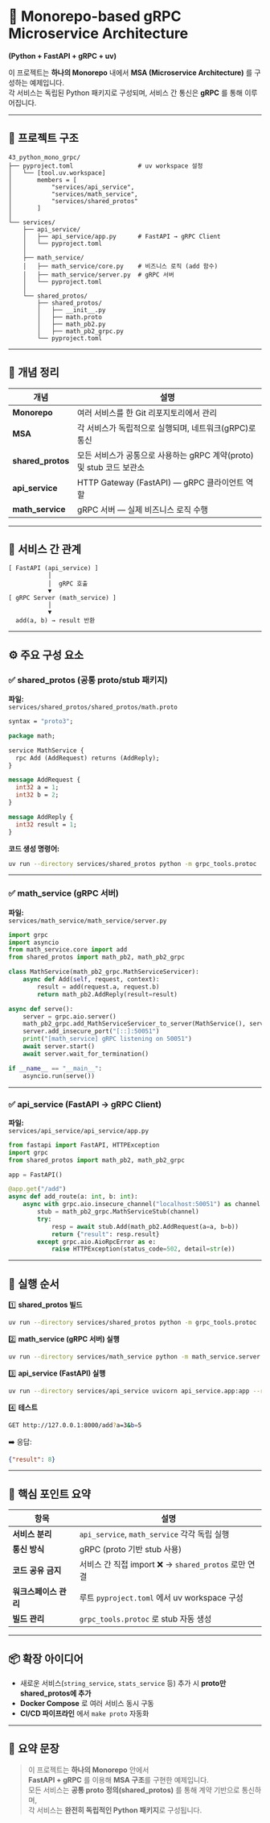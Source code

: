 # 🧩 Monorepo-based gRPC Microservice Architecture  
**(Python + FastAPI + gRPC + uv)**

이 프로젝트는 **하나의 Monorepo** 내에서 **MSA (Microservice Architecture)** 를 구성하는 예제입니다.  
각 서비스는 독립된 Python 패키지로 구성되며, 서비스 간 통신은 **gRPC** 를 통해 이루어집니다.

---

## 📁 프로젝트 구조

```
43_python_mono_grpc/
├── pyproject.toml                  # uv workspace 설정
│   └── [tool.uv.workspace]
│       members = [
│           "services/api_service",
│           "services/math_service",
│           "services/shared_protos"
│       ]
│
└── services/
    ├── api_service/
    │   ├── api_service/app.py      # FastAPI → gRPC Client
    │   └── pyproject.toml
    │
    ├── math_service/
    │   ├── math_service/core.py    # 비즈니스 로직 (add 함수)
    │   ├── math_service/server.py  # gRPC 서버
    │   └── pyproject.toml
    │
    └── shared_protos/
        ├── shared_protos/
        │   ├── __init__.py
        │   ├── math.proto
        │   ├── math_pb2.py
        │   ├── math_pb2_grpc.py
        └── pyproject.toml
```

---

## 🧠 개념 정리

| 개념 | 설명 |
|------|------|
| **Monorepo** | 여러 서비스를 한 Git 리포지토리에서 관리 |
| **MSA** | 각 서비스가 독립적으로 실행되며, 네트워크(gRPC)로 통신 |
| **shared_protos** | 모든 서비스가 공통으로 사용하는 gRPC 계약(proto) 및 stub 코드 보관소 |
| **api_service** | HTTP Gateway (FastAPI) — gRPC 클라이언트 역할 |
| **math_service** | gRPC 서버 — 실제 비즈니스 로직 수행 |

---

## 🧩 서비스 간 관계

```
[ FastAPI (api_service) ]
           │
           │  gRPC 호출
           ▼
[ gRPC Server (math_service) ]
           │
           ▼
  add(a, b) → result 반환
```

---

## ⚙️ 주요 구성 요소

### ✅ shared_protos (공통 proto/stub 패키지)

**파일:**  
`services/shared_protos/shared_protos/math.proto`

```proto
syntax = "proto3";

package math;

service MathService {
  rpc Add (AddRequest) returns (AddReply);
}

message AddRequest {
  int32 a = 1;
  int32 b = 2;
}

message AddReply {
  int32 result = 1;
}
```

**코드 생성 명령어:**

```bash
uv run --directory services/shared_protos python -m grpc_tools.protoc   -I shared_protos   --python_out=shared_protos   --grpc_python_out=shared_protos   shared_protos/math.proto
```

---

### ✅ math_service (gRPC 서버)

**파일:**  
`services/math_service/math_service/server.py`

```python
import grpc
import asyncio
from math_service.core import add
from shared_protos import math_pb2, math_pb2_grpc

class MathService(math_pb2_grpc.MathServiceServicer):
    async def Add(self, request, context):
        result = add(request.a, request.b)
        return math_pb2.AddReply(result=result)

async def serve():
    server = grpc.aio.server()
    math_pb2_grpc.add_MathServiceServicer_to_server(MathService(), server)
    server.add_insecure_port("[::]:50051")
    print("[math_service] gRPC listening on 50051")
    await server.start()
    await server.wait_for_termination()

if __name__ == "__main__":
    asyncio.run(serve())
```

---

### ✅ api_service (FastAPI → gRPC Client)

**파일:**  
`services/api_service/api_service/app.py`

```python
from fastapi import FastAPI, HTTPException
import grpc
from shared_protos import math_pb2, math_pb2_grpc

app = FastAPI()

@app.get("/add")
async def add_route(a: int, b: int):
    async with grpc.aio.insecure_channel("localhost:50051") as channel:
        stub = math_pb2_grpc.MathServiceStub(channel)
        try:
            resp = await stub.Add(math_pb2.AddRequest(a=a, b=b))
            return {"result": resp.result}
        except grpc.aio.AioRpcError as e:
            raise HTTPException(status_code=502, detail=str(e))
```

---

## 🚀 실행 순서

1️⃣ **shared_protos 빌드**
```bash
uv run --directory services/shared_protos python -m grpc_tools.protoc   -I shared_protos   --python_out=shared_protos   --grpc_python_out=shared_protos   shared_protos/math.proto
```

2️⃣ **math_service (gRPC 서버) 실행**
```bash
uv run --directory services/math_service python -m math_service.server
```

3️⃣ **api_service (FastAPI) 실행**
```bash
uv run --directory services/api_service uvicorn api_service.app:app --reload --port 8000
```

4️⃣ **테스트**
```bash
GET http://127.0.0.1:8000/add?a=3&b=5
```
➡️ 응답:  
```json
{"result": 8}
```

---

## 🧰 핵심 포인트 요약

| 항목 | 설명 |
|------|------|
| **서비스 분리** | `api_service`, `math_service` 각각 독립 실행 |
| **통신 방식** | gRPC (proto 기반 stub 사용) |
| **코드 공유 금지** | 서비스 간 직접 import ❌ → `shared_protos` 로만 연결 |
| **워크스페이스 관리** | 루트 `pyproject.toml` 에서 uv workspace 구성 |
| **빌드 관리** | `grpc_tools.protoc` 로 stub 자동 생성 |

---

## 📦 확장 아이디어

- 새로운 서비스(`string_service`, `stats_service` 등) 추가 시 **proto만 shared_protos에 추가**
- **Docker Compose** 로 여러 서비스 동시 구동
- **CI/CD 파이프라인** 에서 `make proto` 자동화

---

## 🧩 요약 문장

> 이 프로젝트는 **하나의 Monorepo** 안에서  
> **FastAPI + gRPC** 를 이용해 **MSA 구조**를 구현한 예제입니다.  
> 모든 서비스는 **공통 proto 정의(shared_protos)** 를 통해 계약 기반으로 통신하며,  
> 각 서비스는 **완전히 독립적인 Python 패키지**로 구성됩니다.
